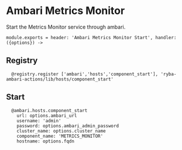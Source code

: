 
# Ambari Metrics Monitor

Start the Metrics  Monitor service through ambari.

    module.exports = header: 'Ambari Metrics Monitor Start', handler: ({options}) ->

## Registry

      @registry.register ['ambari','hosts','component_start'], 'ryba-ambari-actions/lib/hosts/component_start'

## Start

      @ambari.hosts.component_start
        url: options.ambari_url
        username: 'admin'
        password: options.ambari_admin_password
        cluster_name: options.cluster_name
        component_name: 'METRICS_MONITOR'
        hostname: options.fqdn

